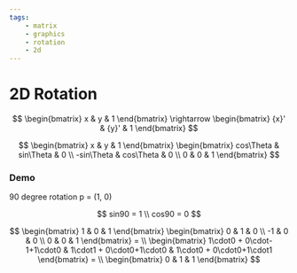 ```yaml
---
tags:
    - matrix
    - graphics
    - rotation
    - 2d
---
```

# 2D Rotation

$$
\begin{bmatrix}
x & y & 1
\end{bmatrix}
\rightarrow
\begin{bmatrix}
{x}' & {y}' & 1
\end{bmatrix}
$$

$$
\begin{bmatrix}
x & y & 1
\end{bmatrix}
\begin{bmatrix}
cos\Theta & sin\Theta  & 0 \\
-sin\Theta & cos\Theta  & 0 \\
0 & 0 & 1
\end{bmatrix}
$$

### Demo 
90 degree rotation p = (1, 0)

$$
sin90 = 1 \\
cos90 = 0
$$



$$
\begin{bmatrix}
1 & 0 & 1
\end{bmatrix}
\begin{bmatrix}
0 & 1  & 0 \\
-1 & 0  & 0 \\
0 & 0 & 1
\end{bmatrix}
= \\
\begin{bmatrix}
1\cdot0 + 0\cdot-1+1\cdot0
 & 
1\cdot1 + 0\cdot0+1\cdot0
 & 
1\cdot0 + 0\cdot0+1\cdot1
\end{bmatrix}
= \\
\begin{bmatrix}
0 & 1 & 1
\end{bmatrix}
$$
